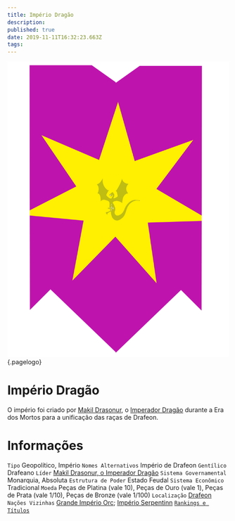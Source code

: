 ```yaml
---
title: Império Dragão
description: 
published: true
date: 2019-11-11T16:32:23.663Z
tags: 
---
```


<!-- SUBTITLE: Visão geral sobre Império Dragão -->
![976204 F 920 C 5 A 2 B 5694 C 13 Fb 8 E 007 F 37](/uploads/bandeiras/976204-f-920-c-5-a-2-b-5694-c-13-fb-8-e-007-f-37.png "976204 F 920 C 5 A 2 B 5694 C 13 Fb 8 E 007 F 37"){.pagelogo}

# Império Dragão
O império foi criado por [Makil Drasonur](http://localhost/individuos/makil-drasonur#makil-drasonur), o [Imperador Dragão](http://localhost/faccoes/imperio-dragao#imperio-dragao) durante a Era dos Mortos para a unificação das raças de Drafeon.

# Informações
`Tipo` Geopolítico, Império
`Nomes Alternativos` Império de Drafeon 
`Gentílico` Drafeano 
`Líder` [Makil Drasonur, o Imperador Dragão](http://localhost/individuos/makil-drasonur#makil-drasonur) 
`Sistema Governamental` Monarquia, Absoluta 
`Estrutura de Poder` Estado Feudal 
`Sistema Econômico` Tradicional 
`Moeda` Peças de Platina (vale 10), Peças de Ouro (vale 1), Peças de Prata (vale 1/10), Peças de Bronze (vale 1/100) 
`Localização` [Drafeon ](http://localhost/lugares/plano-material/drafeon#drafeon)
`Nações Vizinhas` [Grande Império Orc](http://localhost/faccoes/nacoes/grande-imperio-orc#grande-imperio-orc); [Império Serpentinn](http://localhost/faccoes/nacoes/imperio-serpentinn#imperio-serpentinn)
[`Rankings e Títulos`](http://localhost/rankings-e-titulos#imperio-dragao)

